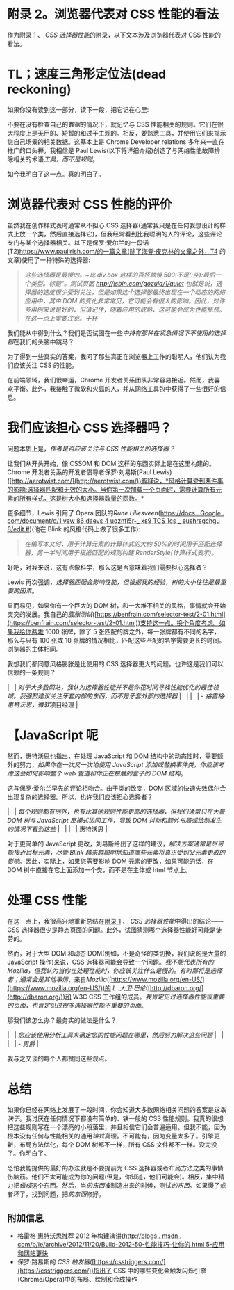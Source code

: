 # 附录 2。浏览器代表对 CSS 性能的看法

作为[附录 1](10.html "Appendix 1. CSS Selector Performance") 、 *CSS 选择器性能*的附录，以下文本涉及浏览器代表对 CSS 性能的看法。

# TL；速度三角形定位法(dead reckoning)

如果你没有读到这一部分，读下一段，把它记在心里:

不要在没有检查自己的*数据*的情况下，就记忆与 CSS 性能相关的规则。它们在很大程度上是无用的、短暂的和过于主观的。相反，要熟悉工具，并使用它们来揭示您自己场景的相关数据。这基本上是 Chrome Developer relations 多年来一直在推广的口头禅，我相信是 Paul Lewis(以下将详细介绍)创造了与网络性能故障排除相关的术语*工具，而不是规则*。

如今我明白了这一点。真的明白了。

# 浏览器代表对 CSS 性能的评价

虽然我在创作样式表时通常从不担心 CSS 选择器(通常我只是在任何我想设计的样式上放一个类，然后直接选择它)，但我经常看到比我聪明的人的评论，这些评论专门与某个选择器相关。以下是保罗·爱尔兰的一段话(T2)https://www.paulirish.com/的一篇文章(除了海登·皮克林的文章之外，T4 的文章)使用了一种特殊的选择器:

> *这些选择器是最慢的。~比 div.box 这样的百搭款慢 500:不是(:空):最后一个类型。标题”。测试页面 http://jsbin.com/gozula/1/quiet 也就是说，选择器的速度很少受到关注，但是如果这个选择器最终出现在一个动态的网络应用中，其中 DOM 的变化非常常见，它可能会有很大的影响。因此，对许多用例来说是好的，但请记住，随着应用的成熟，这可能会成为性能瓶颈。在这一点上需要注意。干杯*

我们能从中得到什么？我们是否试图在一些*中持有那种在紧急情况下不使用的选择器*在我们的头脑中跳马？

为了得到一些真实的答案，我问了那些真正在浏览器上工作的聪明人，他们认为我们应该关注 CSS 的性能。

在前端领域，我们很幸运，Chrome 开发者关系团队非常容易接近。然而，我喜欢平衡。此外，我接触了微软和火狐的人，并从网络工具包中获得了一些很好的信息。

# 我们应该担心 CSS 选择器吗？

问题本质上是，*作者是否应该关注与 CSS 性能相关的选择器？*

让我们从开头开始，像 CSSOM 和 DOM 这样的东西实际上是在这里构建的。Chrome 开发者关系的开发者倡导者保罗·刘易斯(Paul Lewis)([http://aerotwist.com/](http://aerotwist.com/))解释说，*风格计算受到两件事的影响:选择器匹配和无效的大小。当你第一次加载一个页面时，需要计算所有元素的所有样式，这是树大小和选择器数量的函数。*

更多细节，Lewis 引用了 Opera 团队的*Rune Lillesveen*([https://docs . Google . com/document/d/1 vew 86 daevs 4 uqznfi5r-_ xs9 TCS 1cs _ eushrsgchgu 8/edit #](https://docs.google.com/document/d/1vEW86DaeVs4uQzNFI5R-_xS9TcS1Cs_EUsHRSgCHGu8/edit#))(他在 Blink 的风格代码上做了很多工作):

> *在编写本文时，用于计算元素的计算样式的大约 50%的时间用于匹配选择器，另一半时间用于根据匹配的规则构建 RenderStyle(计算样式表示)。*

好吧，对我来说，这有点像科学，那么这是否意味着我们需要担心选择者？

Lewis 再次强调，*选择器匹配会影响性能，但根据我的经验，树的大小往往是最重要的因素*。

显而易见，如果你有一个巨大的 DOM 树，和一大堆不相关的风格，事情就会开始突突的发展。我自己的*腹胀测试*([https://benfrain.com/selector-test/2-01.html](https://benfrain.com/selector-test/2-01.html))支持这一点。换个角度考虑。如果我给你两堆 1000 张牌，除了 5 张匹配的牌之外，每一张牌都有不同的名字，那么与只有 100 张或 10 张牌的情况相比，匹配这些匹配的名字需要更长的时间。浏览器的主体相同。

我想我们都同意风格膨胀是比使用的 CSS 选择器更大的问题。也许这是我们可以信赖的一条规则？

|   | *对于大多数网站，我认为选择器性能并不是你花时间寻找性能优化的最佳领域。我强烈建议关注牙套内部的东西，而不是牙套外部的选择器* |   |
|   | - *格雷格·惠特沃思，微软*项目经理 |

# 【JavaScript 呢

然而，惠特沃思也指出，在处理 JavaScript 和 DOM 结构中的动态性时，需要额外的努力，*如果你在一次又一次地使用 JavaScript 添加或替换事件类，你应该考虑这会如何影响整个 web 管道和你正在接触的盒子的 DOM 结构*。

这与保罗·爱尔兰早先的评论相吻合。由于类的改变，DOM 区域的快速失效偶尔会出现复杂的选择器。所以，也许我们应该担心选择者？

|   | *每个规则都有例外，也有比其他规则性能更高的选择器，但我们通常只在大量 DOM 树与 JavaScript 反模式协同工作，导致 DOM 抖动和额外布局或绘制发生的情况下看到这些* |   |
|   | 惠特沃思 |

对于更简单的 JavaScript 更改，刘易斯给出了这样的建议，*解决方案通常是尽可能接近目标元素，尽管 Blink 越来越聪明地知道哪些元素将真正受到父元素更改的影响*。因此，实际上，如果您需要影响 DOM 元素的更改，如果可能的话，在 DOM 树中直接在它上面添加一个类，而不是在主体或 html 节点上。

# 处理 CSS 性能

在这一点上，我很高兴地重新总结在[附录 1](10.html "Appendix 1. CSS Selector Performance") 、 *CSS 选择器性能*中得出的结论——CSS 选择器很少是静态页面的问题。此外，试图猜测哪个选择器性能好可能是徒劳的。

然而，对于大型 DOM 和动态 DOM(例如，不是奇怪的类切换，我们说的是大量的 JavaScript 操作)来说，CSS 选择器可能会导致一个问题。*我不能代表所有的 Mozilla，但我认为当你在处理性能时，你应该关注什么是慢的。有时那将是选择者；通常会是其他事情*，来自*Mozilla*([https://www.mozilla.org/en-US/](https://www.mozilla.org/en-US/))的 *L .大卫·巴伦*([http://dbaron.org/](http://dbaron.org/))和 W3C CSS 工作组的成员。*我肯定见过选择器性能很重要的页面，也肯定见过很多选择器性能不重要的页面*。

那我们该怎么办？最务实的做法是什么？

|   | *您应该使用分析工具来确定您的性能问题在哪里，然后努力解决这些问题* |   |
|   | - *男爵* |

我与之交谈的每个人都赞同这些观点。

# 总结

如果你已经在网络上发展了一段时间，你会知道大多数网络相关问题的答案是*这取决于*。我讨厌在任何情况下都没有简单的、铁一般的 CSS 性能规则。我真的很想把这些规则写在一个漂亮的小段落里，并且相信它们会普遍适用。但我不能，因为根本没有任何与性能相关的通用*铸铁*真理。不可能有，因为变量太多了。引擎更新，布局方法优化，每个 DOM 树都不一样，所有 CSS 文件都不一样。没完没了。你明白了。

恐怕我能提供的最好的办法就是不要提前为 CSS 选择器或者布局方法之类的事情伤脑筋。他们不太可能成为你的问题(但是，你知道，他们可能会)。相反，集中精力把*做成*这个东西。然后，当*的东西*被制造出来的时候，测试*的东西*。如果慢了或者坏了，找到问题，把*的东西*修好。

## 附加信息

*   格雷格·惠特沃思推荐 2012 年构建演讲([http://blogs . msdn . com/b/ie/archive/2012/11/20/Build-2012-50-性能技巧-让你的 html 5-应用和网站更快](http://blogs.msdn.com/b/ie/archive/2012/11/20/build-2012-50-performance-tricks-to-make-your-html5-applications-and-sites-faster.aspx)
*   保罗·路易斯的 *CSS 触发器*([https://csstriggers.com/](https://csstriggers.com/))指出了 CSS 中的哪些变化会触发闪烁引擎(Chrome/Opera)中的布局、绘制和合成操作